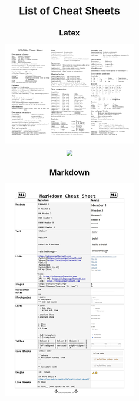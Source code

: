 <h1 align="center">List of Cheat Sheets</h1>

<h2 align="center">Latex</h2>
  <div align="center">
      <a href="https://github.com/Sang-Buster/Miscellaneous-Configuration/blob/main/Cheat-Sheets/Latex.pdf">
        <img src="/Cheat-Sheets/README.assets/Latex.png" width="350"/>
      </a>
  
  [![](https://img.shields.io/badge/View-More-282c34?style=for-the-badge&logoColor=white)](https://github.com/Sang-Buster/Miscellaneous-Configuration/blob/main/Cheat-Sheets/Latex.pdf)
  </div>



<h2 align="center">Markdown</h2>
  <div align="center">
    <a href="https://github.com/Sang-Buster/Miscellaneous-Configuration/blob/main/Cheat-Sheets/Markdown.pdf">
      <img src="/Cheat-Sheets/README.assets/Markdown.png" width="350"/>
    </a>
  </div>
